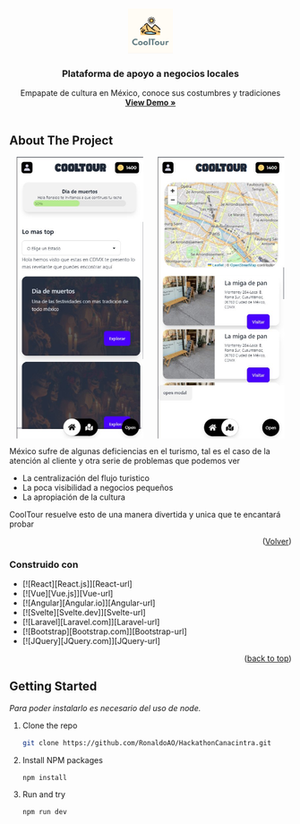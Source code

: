 
<!-- Improved compatibility of back to top link: See: https://github.com/othneildrew/Best-README-Template/pull/73 -->
<a id="readme-top"></a>
<!--
*** Thanks for checking out the Best-README-Template. If you have a suggestion
*** that would make this better, please fork the repo and create a pull request
*** or simply open an issue with the tag "enhancement".
*** Don't forget to give the project a star!
*** Thanks again! Now go create something AMAZING! :D
-->



<!-- PROJECT LOGO -->
<br />
<div align="center">
  <a href="https://github.com/othneildrew/Best-README-Template">
    <img src="src/assets/images/LOGO2.jpg" alt="Logo" width="80" height="80">
  </a>

  <h3 align="center">Plataforma de apoyo a negocios locales</h3>

  <p align="center">
    Empapate de cultura en México, conoce sus costumbres y tradiciones
    <br />
    <a href="https://ronaldoao.github.io/HackathonCanacintra/"><strong>View Demo »</strong></a>
    <br />
    <br />
  </p>
</div>






<!-- ABOUT THE PROJECT -->
## About The Project

<div style="display: flex; justify-content: space-around;">
  <img src="src/assets/images/cap01.jpg" alt="Captura de pantalla" style="width: 45%;"/>
  <img src="src/assets/images/cap02.jpg" alt="Captura de pantalla 2" style="width: 45%;"/>
</div>

México sufre de algunas deficiencias en el turismo, tal es el caso de la atención al cliente y otra serie de problemas que podemos ver


* La centralización del flujo turistico
* La poca visibilidad a negocios pequeños
* La apropiación de la cultura

CoolTour resuelve esto de una manera divertida y unica que te encantará probar


<p align="right">(<a href="#readme-top">Volver</a>)</p>



### Construido con 

* [![React][React.js]][React-url]
* [![Vue][Vue.js]][Vue-url]
* [![Angular][Angular.io]][Angular-url]
* [![Svelte][Svelte.dev]][Svelte-url]
* [![Laravel][Laravel.com]][Laravel-url]
* [![Bootstrap][Bootstrap.com]][Bootstrap-url]
* [![JQuery][JQuery.com]][JQuery-url]

<p align="right">(<a href="#readme-top">back to top</a>)</p>



<!-- GETTING STARTED -->
## Getting Started


_Para poder instalarlo es necesario del uso  de node._

1. Clone the repo
   ```sh
   git clone https://github.com/RonaldoAO/HackathonCanacintra.git
   ```
2. Install NPM packages
   ```sh
   npm install
   ```
3. Run and try
    ```sh
   npm run dev
   ```
